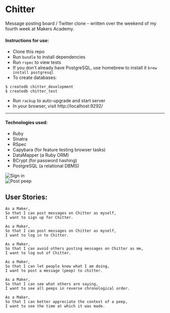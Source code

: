 Chitter
=================

Message posting board / Twitter clone - written over the weekend of my fourth week at Makers Academy.

#### Instructions for use:
- Clone this repo
- Run ```bundle``` to install dependencies
- Run ```rspec``` to view tests
- If you don't already have PostgreSQL, use homebrew to install it ```brew install postgresql```
- To create databases:
```
$ createdb chitter_development
$ createdb chitter_test
```
- Run ```rackup``` to auto-upgrade and start server
- In your browser, visit http://localhost:9292/

---

#### Technologies used:
- Ruby
- Sinatra
- RSpec
- Capybara (for feature testing browser tasks)
- DataMapper (a Ruby ORM)
- BCrypt (for password hashing)
- PostgreSQL (a relational DBMS)


![Sign in](https://github.com/rorymcgit/chitter-challenge/blob/master/Chitter_signin.png)  
![Post peep](https://github.com/rorymcgit/chitter-challenge/blob/master/Chitter_postpeep.png)  



## User Stories:
```
As a Maker,
So that I can post messages on Chitter as myself,
I want to sign up for Chitter.

As a Maker,
So that I can post messages on Chitter as myself,
I want to log in to Chitter.

As a Maker,
So that I can avoid others posting messages on Chitter as me,
I want to log out of Chitter.

As a Maker,
So that I can let people know what I am doing,
I want to post a message (peep) to chitter.

As a Maker,
So that I can see what others are saying,
I want to see all peeps in reverse chronological order.

As a Maker,
So that I can better appreciate the context of a peep,
I want to see the time at which it was made.
```
